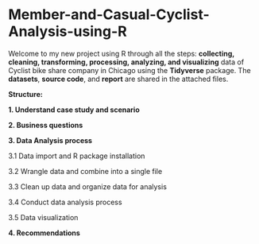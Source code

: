 # Member-and-Casual-Cyclist-Analysis-using-R
Welcome to my new project using R through all the steps: **collecting, cleaning, transforming, processing, analyzing, and visualizing** data of Cyclist bike share company in Chicago using the **Tidyverse** package. The **datasets**, **source code**, and **report** are shared in the attached files. 

**Structure:**

**1. Understand case study and scenario**

**2. Business questions**

**3. Data Analysis process**

3.1 Data import and R package installation

3.2 Wrangle data and combine into a single file

3.3 Clean up data and organize data for analysis

3.4 Conduct data analysis process

3.5 Data visualization

**4. Recommendations**
